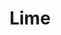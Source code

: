 ---
blog: https://li.me/blog
facebook: https://facebook.com/limebike
instagram: https://instagram.com/limebike
logohandle: lime
sort: lime
title: Lime
twitter: https://x.com/limebike
website: https://www.li.me/
wikipedia: https://en.wikipedia.org/wiki/Lime_(transportation_company)
youtube: https://www.youtube.com/channel/UCejEYA8mMUCWLKVlok1MZDw
---